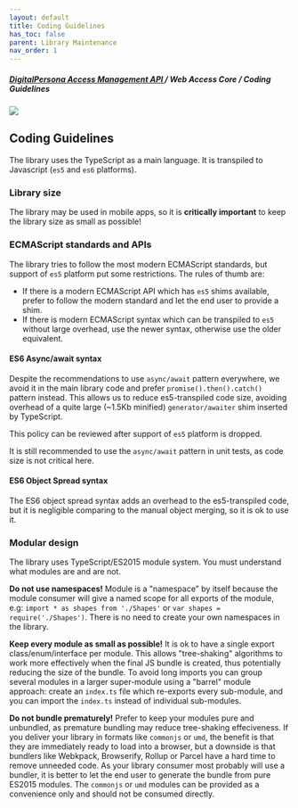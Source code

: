 ```yaml
---
layout: default
title: Coding Guidelines
has_toc: false
parent: Library Maintenance
nav_order: 1  
---
```

##### [DigitalPersona Access Management API ](https://hidglobal.github.io/digitalpersona-access-management-api/)/ Web Access Core / Coding Guidelines  
![](assets/HID-DPAM-Core.png)  
## Coding Guidelines

The library uses the TypeScript as a main language. It is transpiled to Javascript (`es5` and `es6` platforms).

### Library size

The library may be used in mobile apps, so it is **critically important** to keep the library size as small as possible!

### ECMAScript standards and APIs

The library tries to follow the most modern ECMAScript standards, but support of `es5` platform put some restrictions.
The rules of thumb are:

* If there is a modern ECMAScript API which has `es5` shims available, prefer to follow the modern standard and let
the end user to provide a shim.
* If there is modern ECMAScript syntax which can be transpiled to `es5` without large overhead, use the newer syntax,
  otherwise use the older equivalent.

#### ES6 Async/await syntax

Despite the recommendations to use `async/await` pattern everywhere, we avoid it in the main library code and prefer
`promise().then().catch()` pattern instead. This allows us to reduce es5-transpiled code size, avoiding overhead of
a quite large (~1.5Kb minified) `generator/awaiter` shim inserted by TypeScript.

This policy can be reviewed after support of `es5` platform is dropped.

It is still recommended to use the `async/await` pattern in unit tests, as code size is not critical here.

#### ES6 Object Spread syntax

The ES6 object spread syntax adds an overhead to the es5-transpiled code, but it is negligible comparing to the manual
object merging, so it is ok to use it.

### Modular design

The library uses TypeScript/ES2015 module system. You must understand what modules are and are not.

**Do not use namespaces!** Module is a "namespace" by itself because the module consumer will give
a named scope for all exports of the module, e.g: `import * as shapes from './Shapes'` or `var shapes = require('./Shapes')`.
There is no need to create your own namespaces in the library.

**Keep every module as small as possible!** It is ok to have a single export class/enum/interface per module.
This allows "tree-shaking" algorithms to work more effectively when the final JS bundle is created,
thus potentially reducing the size of the bundle. To avoid long imports you can group several modules
in a larger super-module using a "barrel" module approach: create an `index.ts` file which re-exports
every sub-module, and you can import the `index.ts` instead of individual sub-modules.

**Do not bundle prematurely!** Prefer to keep your modules pure and unbundled, as premature bundling
may reduce tree-shaking effeciveness. If you deliver your library in formats like `commonjs` or `umd`,
the benefit is that they are immediately ready to load into a browser, but a downside is that bundlers
like Webkpack, Browserify, Rollup or Parcel have a hard time to remove unneeded code. As your library consumer
most probably will use a bundler, it is better to let the end user to generate the bundle from pure ES2015 modules.
The `commonjs` or `umd` modules can be provided as a convenience only and should not be consumed directly.
